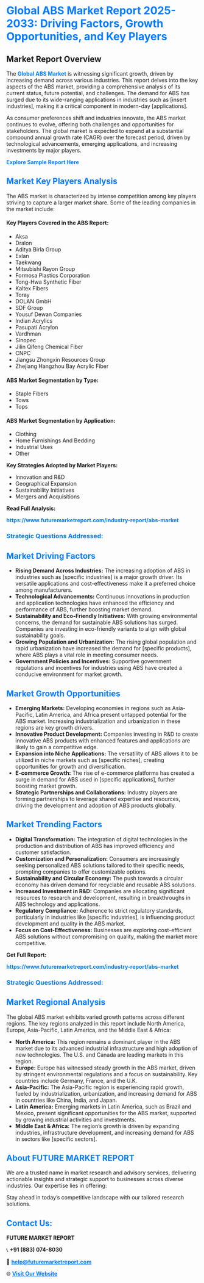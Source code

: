 <h1 style="color: #007BFF;">Global ABS Market Report 2025-2033: Driving Factors, Growth Opportunities, and Key Players</h1>

<section id="overview">
<h2>Market Report Overview</h2>
<p>The <a href="https://www.futuremarketreport.com/industry-report/abs-market" style="color: #007BFF; text-decoration: none;"><strong>Global ABS Market</strong></a> is witnessing significant growth, driven by increasing demand across various industries. This report delves into the key aspects of the ABS market, providing a comprehensive analysis of its current status, future potential, and challenges. The demand for ABS has surged due to its wide-ranging applications in industries such as [insert industries], making it a critical component in modern-day [applications].</p>
<p>As consumer preferences shift and industries innovate, the ABS market continues to evolve, offering both challenges and opportunities for stakeholders. The global market is expected to expand at a substantial compound annual growth rate (CAGR) over the forecast period, driven by technological advancements, emerging applications, and increasing investments by major players.</p>
</section>

<section id="overview">
<p><a href="https://www.futuremarketreport.com/request-sample/reportId=36805" style="color: #007BFF; text-decoration: none;"><strong>Explore Sample Report Here</strong></a></p>
</section>

<section id="key-players">
<h2 style="color: #007BFF;">Market Key Players Analysis</h2>
<p>The ABS market is characterized by intense competition among key players striving to capture a larger market share. Some of the leading companies in the market include:</p>
<h4>Key Players Covered in the ABS Report:</h4>
<ul><li>Aksa</li><li>Dralon</li><li>Aditya Birla Group</li><li>Exlan</li><li>Taekwang</li><li>Mitsubishi Rayon Group</li><li>Formosa Plastics Corporation</li><li>Tong-Hwa Synthetic Fiber</li><li>Kaltex Fibers</li><li>Toray</li><li>DOLAN GmbH</li><li>SDF Group</li><li>Yousuf Dewan Companies</li><li>Indian Acrylics</li><li>Pasupati Acrylon</li><li>Vardhman</li><li>Sinopec</li><li>Jilin Qifeng Chemical Fiber</li><li>CNPC</li><li>Jiangsu Zhongxin Resources Group</li><li>Zhejiang Hangzhou Bay Acrylic Fiber</li></ul>
<h4>ABS Market Segmentation by Type:</h4>
<ul><li>Staple Fibers</li><li>Tows</li><li>Tops</li></ul>

<h4>ABS Market Segmentation by Application:</h4>
<ul><li>Clothing</li><li>Home Furnishings And Bedding</li><li>Industrial Uses</li><li>Other</li></ul>
<p><strong>Key Strategies Adopted by Market Players:</strong></p>
<ul>
<li>Innovation and R&D</li>
<li>Geographical Expansion</li>
<li>Sustainability Initiatives</li>
<li>Mergers and Acquisitions</li>
</ul>
</section>

<section>
<p><strong>Read Full Analysis: </strong></p><a href="https://www.futuremarketreport.com/industry-report/abs-market" style="color: #007BFF; text-decoration: none;"><strong>https://www.futuremarketreport.com/industry-report/abs-market</strong></a>
<h3 style="color: #007BFF;">Strategic Questions Addressed:</h3>
</section>

<section id="driving-factors">
<h2 style="color: #007BFF;">Market Driving Factors</h2>
<ul>
<li><strong>Rising Demand Across Industries:</strong> The increasing adoption of ABS in industries such as [specific industries] is a major growth driver. Its versatile applications and cost-effectiveness make it a preferred choice among manufacturers.</li>
<li><strong>Technological Advancements:</strong> Continuous innovations in production and application technologies have enhanced the efficiency and performance of ABS, further boosting market demand.</li>
<li><strong>Sustainability and Eco-Friendly Initiatives:</strong> With growing environmental concerns, the demand for sustainable ABS solutions has surged. Companies are investing in eco-friendly variants to align with global sustainability goals.</li>
<li><strong>Growing Population and Urbanization:</strong> The rising global population and rapid urbanization have increased the demand for [specific products], where ABS plays a vital role in meeting consumer needs.</li>
<li><strong>Government Policies and Incentives:</strong> Supportive government regulations and incentives for industries using ABS have created a conducive environment for market growth.</li>
</ul>
</section>

<section id="growth-opportunities">
<h2 style="color: #007BFF;">Market Growth Opportunities</h2>
<ul>
<li><strong>Emerging Markets:</strong> Developing economies in regions such as Asia-Pacific, Latin America, and Africa present untapped potential for the ABS market. Increasing industrialization and urbanization in these regions are key growth drivers.</li>
<li><strong>Innovative Product Development:</strong> Companies investing in R&D to create innovative ABS products with enhanced features and applications are likely to gain a competitive edge.</li>
<li><strong>Expansion into Niche Applications:</strong> The versatility of ABS allows it to be utilized in niche markets such as [specific niches], creating opportunities for growth and diversification.</li>
<li><strong>E-commerce Growth:</strong> The rise of e-commerce platforms has created a surge in demand for ABS used in [specific applications], further boosting market growth.</li>
<li><strong>Strategic Partnerships and Collaborations:</strong> Industry players are forming partnerships to leverage shared expertise and resources, driving the development and adoption of ABS products globally.</li>
</ul>
</section>

<section id="trending-factors">
<h2 style="color: #007BFF;">Market Trending Factors</h2>
<ul>
<li><strong>Digital Transformation:</strong> The integration of digital technologies in the production and distribution of ABS has improved efficiency and customer satisfaction.</li>
<li><strong>Customization and Personalization:</strong> Consumers are increasingly seeking personalized ABS solutions tailored to their specific needs, prompting companies to offer customizable options.</li>
<li><strong>Sustainability and Circular Economy:</strong> The push towards a circular economy has driven demand for recyclable and reusable ABS solutions.</li>
<li><strong>Increased Investment in R&D:</strong> Companies are allocating significant resources to research and development, resulting in breakthroughs in ABS technology and applications.</li>
<li><strong>Regulatory Compliance:</strong> Adherence to strict regulatory standards, particularly in industries like [specific industries], is influencing product development and quality in the ABS market.</li>
<li><strong>Focus on Cost-Effectiveness:</strong> Businesses are exploring cost-efficient ABS solutions without compromising on quality, making the market more competitive.</li>
</ul>
</section>

<section>
<p><strong>Get Full Report: </strong></p><a href="https://www.futuremarketreport.com/industry-report/abs-market" style="color: #007BFF; text-decoration: none;"><strong>https://www.futuremarketreport.com/industry-report/abs-market</strong></a>
<h3 style="color: #007BFF;">Strategic Questions Addressed:</h3>
</section>


<section id="regional-analysis">
<h2 style="color: #007BFF;">Market Regional Analysis</h2>
<p>The global ABS market exhibits varied growth patterns across different regions. The key regions analyzed in this report include North America, Europe, Asia-Pacific, Latin America, and the Middle East & Africa:</p>
<ul>
<li><strong>North America:</strong> This region remains a dominant player in the ABS market due to its advanced industrial infrastructure and high adoption of new technologies. The U.S. and Canada are leading markets in this region.</li>
<li><strong>Europe:</strong> Europe has witnessed steady growth in the ABS market, driven by stringent environmental regulations and a focus on sustainability. Key countries include Germany, France, and the U.K.</li>
<li><strong>Asia-Pacific:</strong> The Asia-Pacific region is experiencing rapid growth, fueled by industrialization, urbanization, and increasing demand for ABS in countries like China, India, and Japan.</li>
<li><strong>Latin America:</strong> Emerging markets in Latin America, such as Brazil and Mexico, present significant opportunities for the ABS market, supported by growing industrial activities and investments.</li>
<li><strong>Middle East & Africa:</strong> The region’s growth is driven by expanding industries, infrastructure development, and increasing demand for ABS in sectors like [specific sectors].</li>
</ul>
</section>

<footer>
<h2 style="color: #007BFF;">About FUTURE MARKET REPORT</h2>
<p>We are a trusted name in market research and advisory services, delivering actionable insights and strategic support to businesses across diverse industries. Our expertise lies in offering:</p>

<p>Stay ahead in today’s competitive landscape with our tailored research solutions.</p>

<h2 style="color: #007BFF;">Contact Us:</h2>
<p><strong>FUTURE MARKET REPORT</strong></p>
<p>📞 <strong>+91 (883) 074-8030</strong></p>
<p>📧 <strong><a href="mailto:help@futuremarketreport.com" style="color: #007BFF;">help@futuremarketreport.com</a></strong></p>
<p>🌐 <strong><a href="https://www.futuremarketreport.com/" style="color: #007BFF;">Visit Our Website</a></strong></p>
</footer>